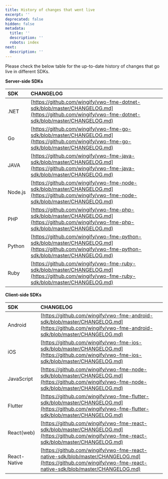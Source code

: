 ```yaml
---
title: History of changes that went live
excerpt: ''
deprecated: false
hidden: false
metadata:
  title: ''
  description: ''
  robots: index
next:
  description: ''
---
```

Please check the below table for the up-to-date history of changes that go live in different SDKs.

**Server-side SDKs**

| SDK     | CHANGELOG                                                                                                                                        |
| :------ | :----------------------------------------------------------------------------------------------------------------------------------------------- |
| .NET    | [https://github.com/wingify/vwo-fme-dotnet-sdk/blob/master/CHANGELOG.md](https://github.com/wingify/vwo-fme-dotnet-sdk/blob/master/CHANGELOG.md) |
| Go      | [https://github.com/wingify/vwo-fme-go-sdk/blob/master/CHANGELOG.md](https://github.com/wingify/vwo-fme-go-sdk/blob/master/CHANGELOG.md)         |
| JAVA    | [https://github.com/wingify/vwo-fme-java-sdk/blob/master/CHANGELOG.md](https://github.com/wingify/vwo-fme-java-sdk/blob/master/CHANGELOG.md)     |
| Node.js | [https://github.com/wingify/vwo-fme-node-sdk/blob/master/CHANGELOG.md](https://github.com/wingify/vwo-fme-node-sdk/blob/master/CHANGELOG.md)     |
| PHP     | [https://github.com/wingify/vwo-fme-php-sdk/blob/master/CHANGELOG.md](https://github.com/wingify/vwo-fme-php-sdk/blob/master/CHANGELOG.md)       |
| Python  | [https://github.com/wingify/vwo-fme-python-sdk/blob/master/CHANGELOG.md](https://github.com/wingify/vwo-fme-python-sdk/blob/master/CHANGELOG.md) |
| Ruby    | [https://github.com/wingify/vwo-fme-ruby-sdk/blob/master/CHANGELOG.md](https://github.com/wingify/vwo-fme-ruby-sdk/blob/master/CHANGELOG.md)     |

**Client-side SDKs**

| SDK          | CHANGELOG                                                                                                                                                    |
| :----------- | :----------------------------------------------------------------------------------------------------------------------------------------------------------- |
| Android      | [https://github.com/wingify/vwo-fme-android-sdk/blob/master/CHANGELOG.md](https://github.com/wingify/vwo-fme-android-sdk/blob/master/CHANGELOG.md)           |
| iOS          | [https://github.com/wingify/vwo-fme-ios-sdk/blob/master/CHANGELOG.md](https://github.com/wingify/vwo-fme-ios-sdk/blob/master/CHANGELOG.md)                   |
| JavaScript   | [https://github.com/wingify/vwo-fme-node-sdk/blob/master/CHANGELOG.md](https://github.com/wingify/vwo-fme-node-sdk/blob/master/CHANGELOG.md)                 |
| Flutter      | [https://github.com/wingify/vwo-fme-flutter-sdk/blob/master/CHANGELOG.md](https://github.com/wingify/vwo-fme-flutter-sdk/blob/master/CHANGELOG.md)           |
| React(web)   | [https://github.com/wingify/vwo-fme-react-sdk/blob/master/CHANGELOG.md](https://github.com/wingify/vwo-fme-react-sdk/blob/master/CHANGELOG.md)               |
| React-Native | [https://github.com/wingify/vwo-fme-react-native-sdk/blob/master/CHANGELOG.md](https://github.com/wingify/vwo-fme-react-native-sdk/blob/master/CHANGELOG.md) |
